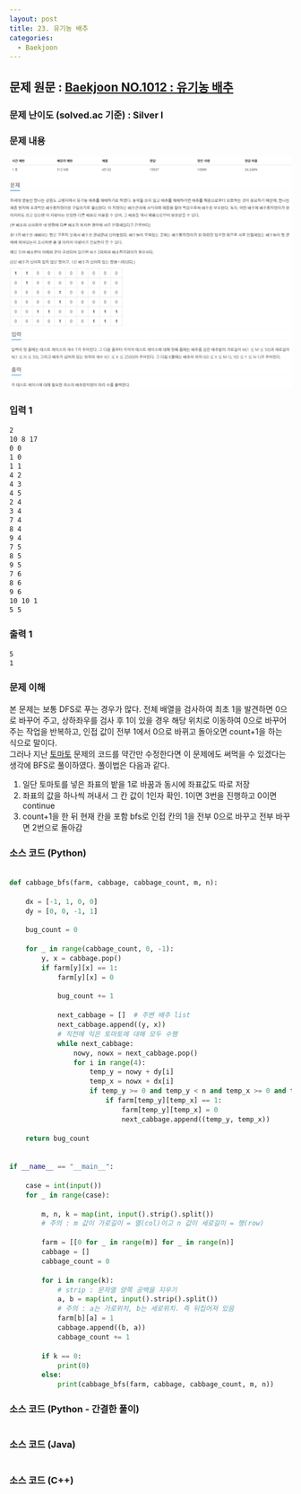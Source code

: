 ```yaml
---
layout: post
title: 23. 유기농 배추
categories:
  - Baekjoon
---
```


## 문제 원문 : [Baekjoon NO.1012 : 유기농 배추](https://www.acmicpc.net/problem/1012)  

### 문제 난이도 (solved.ac 기준) :   Silver I

### 문제 내용
![1012_organic_cabbage](/assets/images/Baekjoon/1012_organic_cabbage_1.PNG)  
![1012_organic_cabbage](/assets/images/Baekjoon/1012_organic_cabbage_2.PNG)  

### 입력 1
```
2
10 8 17
0 0
1 0
1 1
4 2
4 3
4 5
2 4
3 4
7 4
8 4
9 4
7 5
8 5
9 5
7 6
8 6
9 6
10 10 1
5 5
```
### 출력 1
```
5
1
```  

### 문제 이해
본 문제는 보통 DFS로 푸는 경우가 많다. 전체 배열을 검사하여 최초 1을 발견하면 0으로 바꾸어 주고, 상하좌우를 검사 후 1이 있을 경우 해당 위치로 이동하여 0으로 바꾸어 주는 작업을 반복하고, 인접 값이 전부 1에서 0으로 바뀌고 돌아오면 count+1을 하는 식으로 말이다.  
그러나 지난 [토마토](http://takeaimk.tk/baekjoon/2020/03/01/(Baekjoon)7576_Tomato.html) 문제의 코드를 약간만 수정한다면 이 문제에도 써먹을 수 있겠다는 생각에 BFS로 풀이하였다. 풀이법은 다음과 같다.  
1. 일단 토마토를 넣은 좌표의 밭을 1로 바꿈과 동시에 좌표값도 따로 저장
2. 좌표의 값을 하나씩 꺼내서 그 칸 값이 1인자 확인. 1이면 3번을 진행하고 0이면 continue
3. count+1을 한 뒤 현재 칸을 포함 bfs로 인접 칸의 1을 전부 0으로 바꾸고 전부 바꾸면 2번으로 돌아감

### 소스 코드 (Python)
```python

def cabbage_bfs(farm, cabbage, cabbage_count, m, n):

    dx = [-1, 1, 0, 0]
    dy = [0, 0, -1, 1]

    bug_count = 0

    for _ in range(cabbage_count, 0, -1):
        y, x = cabbage.pop()
        if farm[y][x] == 1:
            farm[y][x] = 0

            bug_count += 1

            next_cabbage = []  # 주변 배추 list
            next_cabbage.append((y, x))
            # 직전에 익은 토마토에 대해 모두 수행
            while next_cabbage:
                nowy, nowx = next_cabbage.pop()
                for i in range(4):
                    temp_y = nowy + dy[i]
                    temp_x = nowx + dx[i]
                    if temp_y >= 0 and temp_y < n and temp_x >= 0 and temp_x < m:
                        if farm[temp_y][temp_x] == 1:
                            farm[temp_y][temp_x] = 0
                            next_cabbage.append((temp_y, temp_x))

    return bug_count


if __name__ == "__main__":

    case = int(input())
    for _ in range(case):

        m, n, k = map(int, input().strip().split())
        # 주의 : m 값이 가로길이 = 열(col)이고 n 값이 세로길이 = 행(row)

        farm = [[0 for _ in range(m)] for _ in range(n)]
        cabbage = []
        cabbage_count = 0

        for i in range(k):
            # strip : 문자열 양쪽 공백을 지우기
            a, b = map(int, input().strip().split())
            # 주의 : a는 가로위치, b는 세로위치. 즉 뒤집어져 있음
            farm[b][a] = 1
            cabbage.append((b, a))
            cabbage_count += 1

        if k == 0:
            print(0)
        else:
            print(cabbage_bfs(farm, cabbage, cabbage_count, m, n))


```


### 소스 코드 (Python - 간결한 풀이)
```python

```  

### 소스 코드 (Java)
```java

```  

### 소스 코드 (C++)

```cpp

```

